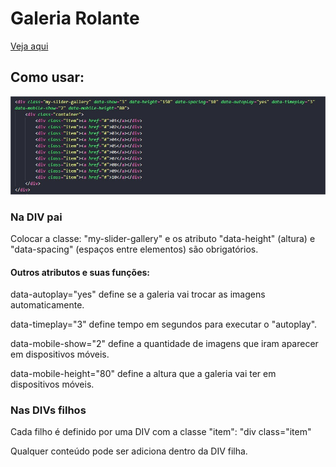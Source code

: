 <h1>Galeria Rolante</h1>

<a href="https://jsfiddle.net/phscezario/tyhzdfwg/4/" target="new">Veja aqui</a>

<h2>Como usar:</h2>

![](images/screen.jpg)

<h3>Na DIV pai</h3>

<p>Colocar a classe: "my-slider-gallery" e os atributo "data-height" (altura) e "data-spacing" (espaços entre elementos) são obrigatórios.</p>
<h4>Outros atributos e suas funções:</h4>
<p>data-autoplay="yes" define se a galeria vai trocar as imagens automaticamente.</p>
<p>data-timeplay="3" define tempo em segundos para executar o "autoplay".</p>
<p>data-mobile-show="2" define a quantidade de imagens que iram aparecer em dispositivos móveis.</p>
<p>data-mobile-height="80" define a altura que a galeria vai ter em dispositivos móveis.</p>

<h3>Nas DIVs filhos</h3>

<p>Cada filho é definido por uma DIV com a classe "item": "div class="item"</p>
<p>Qualquer conteúdo pode ser adiciona dentro da DIV filha.</p>
